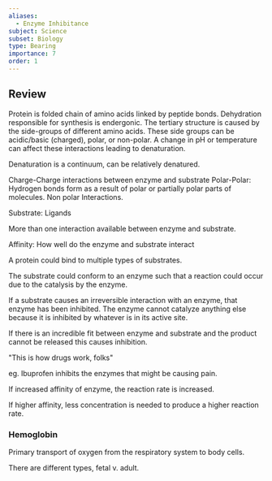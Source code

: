 ```yaml
---
aliases:
  - Enzyme Inhibitance
subject: Science
subset: Biology
type: Bearing
importance: 7
order: 1
---
```

## Review
Protein is folded chain of amino acids linked by peptide bonds.
Dehydration responsible for synthesis is endergonic.
The tertiary structure is caused by the side-groups of different amino acids.
These side groups can be acidic/basic (charged), polar, or non-polar.
A change in pH or temperature can affect these interactions leading to denaturation.

Denaturation is a continuum, can be relatively denatured.

Charge-Charge interactions between enzyme and substrate
Polar-Polar: Hydrogen bonds form as a result of polar or partially polar parts of molecules.
Non polar Interactions.

Substrate: Ligands

More than one interaction available between enzyme and substrate.

Affinity: How well do the enzyme and substrate interact

A protein could bind to multiple types of substrates.

The substrate could conform to an enzyme such that a reaction could occur due to the catalysis by the enzyme.

If a substrate causes an irreversible interaction with an enzyme, that enzyme has been inhibited. The enzyme cannot catalyze anything else because it is inhibited by whatever is in its active site.

If there is an incredible fit between enzyme and substrate and the product cannot be released this causes inhibition.

"This is how drugs work, folks"

eg. Ibuprofen inhibits the enzymes that might be causing pain.

If increased affinity of enzyme, the reaction rate is increased.

If higher affinity, less concentration is needed to produce a higher reaction rate.

### Hemoglobin
Primary transport of oxygen from the respiratory system to body cells.

There are different types, fetal v. adult.




